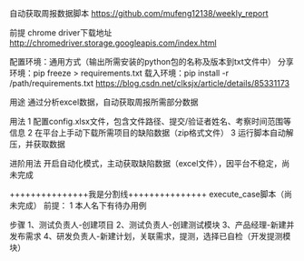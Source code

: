 自动获取周报数据脚本
https://github.com/mufeng12138/weekly_report

前提
chrome driver下载地址
http://chromedriver.storage.googleapis.com/index.html

配置环境：通用方式（输出所需安装的python包的名称及版本到txt文件中）
分享环境：pip freeze > requirements.txt
载入环境：pip install -r /path/requirements.txt
https://blog.csdn.net/clksjx/article/details/85331173

用途
通过分析excel数据，自动获取周报所需部分数据

用法
1 配置config.xlsx文件，包含文件路径、提交/验证者姓名、考察时间范围等信息
2 在平台上手动下载所需项目的缺陷数据（zip格式文件）
3 运行脚本自动解压，并获取数据

进阶用法
开启自动化模式，主动获取缺陷数据（excel文件），因平台不稳定，尚未完成

+++++++++++++++我是分割线+++++++++++++++
execute_case脚本（尚未完成）
前提：
1 本人名下有待办用例

步骤
1、测试负责人-创建项目
2、测试负责人-创建测试模块
3、产品经理-新建并发布需求
4、研发负责人-新建计划，关联需求，提测，选择已自检（开发提测模块）